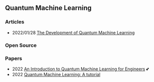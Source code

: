 ## Quantum Machine Learning



### Articles
- 2022/01/28 [The Development of Quantum Machine Learning](https://hdsr.mitpress.mit.edu/pub/cgmjzm3c/release/3)



### Open Source



### Papers
- 2022 [An Introduction to Quantum Machine Learning for Engineers](https://arxiv.org/pdf/2205.09510.pdf) 💕
- 2022 [Quantum Machine Learning: A tutorial](https://www.sciencedirect.com/science/article/pii/S0925231221011000)



